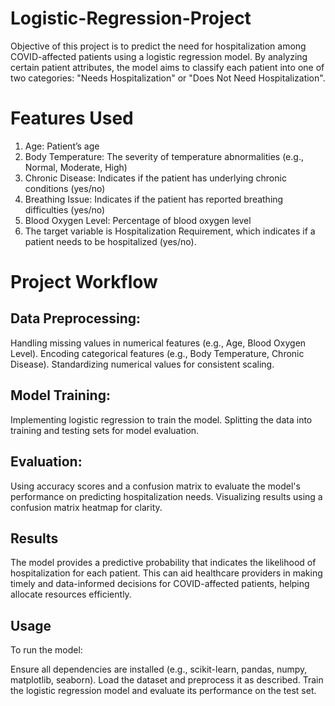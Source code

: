 # Logistic-Regression-Project
Objective of this project is to predict the need for hospitalization among COVID-affected patients using a logistic regression model. By analyzing certain patient attributes, the model aims to classify each patient into one of two categories: "Needs Hospitalization" or "Does Not Need Hospitalization".

# Features Used
1. Age: Patient’s age
2. Body Temperature: The severity of temperature abnormalities (e.g., Normal, Moderate, High)
3. Chronic Disease: Indicates if the patient has underlying chronic conditions (yes/no)
4. Breathing Issue: Indicates if the patient has reported breathing difficulties (yes/no)
5. Blood Oxygen Level: Percentage of blood oxygen level
6. The target variable is Hospitalization Requirement, which indicates if a patient needs to be hospitalized (yes/no).

# Project Workflow

## Data Preprocessing:
Handling missing values in numerical features (e.g., Age, Blood Oxygen Level).
Encoding categorical features (e.g., Body Temperature, Chronic Disease).
Standardizing numerical values for consistent scaling.

## Model Training:
Implementing logistic regression to train the model.
Splitting the data into training and testing sets for model evaluation.

## Evaluation:
Using accuracy scores and a confusion matrix to evaluate the model's performance on predicting hospitalization needs.
Visualizing results using a confusion matrix heatmap for clarity.

## Results
The model provides a predictive probability that indicates the likelihood of hospitalization for each patient. This can aid healthcare providers in making timely and data-informed decisions for COVID-affected patients, helping allocate resources efficiently.

## Usage
To run the model:

Ensure all dependencies are installed (e.g., scikit-learn, pandas, numpy, matplotlib, seaborn).
Load the dataset and preprocess it as described.
Train the logistic regression model and evaluate its performance on the test set.

